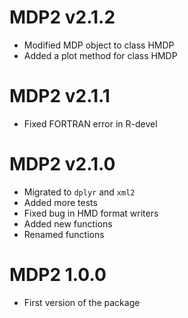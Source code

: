 # MDP2 v2.1.2

* Modified MDP object to class HMDP
* Added a plot method for class HMDP

# MDP2 v2.1.1

* Fixed FORTRAN error in R-devel

# MDP2 v2.1.0

* Migrated to `dplyr` and `xml2`
* Added more tests
* Fixed bug in HMD format writers
* Added new functions
* Renamed functions

# MDP2 1.0.0

* First version of the package
